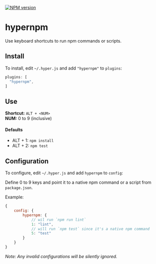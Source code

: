 [![NPM version](https://badge.fury.io/js/hypernpm.svg)](http://badge.fury.io/js/hypernpm)

hypernpm
=========

Use keyboard shortcuts to run npm commands or scripts.

## Install

To install, edit `~/.hyper.js` and add `"hypernpm"` to `plugins`:

```js
plugins: [                                                                                               
  "hypernpm",                                                                                           
]
```

## Use

**Shortcut:** `ALT + <NUM>`   
**NUM:** 0 to 9 (inclusive)

#### Defaults

* ALT + 1: `npm install`
* ALT + 2: `npm test`

## Configuration

To configure, edit `~/.hyper.js` and add `hypernpm` to `config`:

Define 0 to 9 keys and point it to a native npm command or a script from `package.json`.

Example:

```js
{
    config: {
        hypernpm: {
            // wil run `npm run lint`
            1: "lint",
            // will run `npm test` since it's a native npm command
            5: "test"
        }
    }
}
```

*Note: Any invalid configurations will be silently ignored.*
